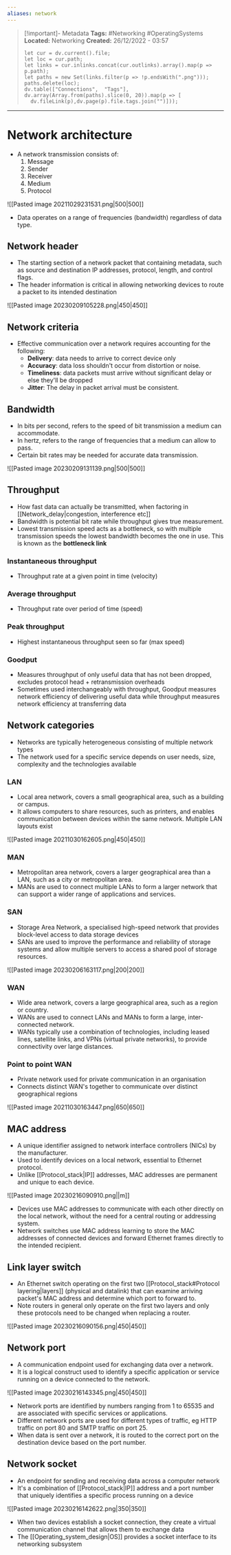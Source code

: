 ```yaml
---
aliases: network
---
```


> [!important]- Metadata
> **Tags:** #Networking #OperatingSystems 
> **Located:** Networking
> **Created:** 26/12/2022 - 03:57
> ```dataviewjs
>let cur = dv.current().file;
>let loc = cur.path;
>let links = cur.inlinks.concat(cur.outlinks).array().map(p => p.path);
>let paths = new Set(links.filter(p => !p.endsWith(".png")));
>paths.delete(loc);
>dv.table(["Connections",  "Tags"], dv.array(Array.from(paths).slice(0, 20)).map(p => [
>   dv.fileLink(p),dv.page(p).file.tags.join("")]));
> ```

___
# Network architecture
- A network transmission consists of:
	1. Message
	2. Sender
	3. Receiver
	4. Medium
	5. Protocol 

![[Pasted image 20211029231531.png|500|500]]

- Data operates on a range of frequencies (bandwidth) regardless of data type.
## Network header
- The starting section of a network packet that containing metadata, such as source and destination IP addresses, protocol, length, and control flags. 
- The header information is critical in allowing  networking devices to route a packet to its intended destination

![[Pasted image 20230209105228.png|450|450]]

## Network criteria
- Effective  communication over a network requires accounting for the following:
	- **Delivery**: data needs to arrive to correct device only
	- **Accuracy**: data loss shouldn't occur from distortion or noise.
	- **Timeliness**: data packets must arrive without significant delay or else they'll be dropped  
	- **Jitter**: The delay in packet arrival must be consistent.

## Bandwidth
- In bits per second, refers to the speed of bit transmission a medium can accommodate.
- In hertz, refers to the range of frequencies that a medium can allow to pass.
- Certain bit rates may be needed for accurate data transmission.

![[Pasted image 20230209131139.png|500|500]]

## Throughput
- How fast data can actually be transmitted, when factoring in [[Network_delay|congestion, interference etc]]
- Bandwidth is potential bit rate while throughput gives true measurement.
- Lowest transmission speed acts as a bottleneck, so with multiple transmission speeds the lowest bandwidth becomes the one in use. This is known as the **bottleneck link**

### Instantaneous throughput
- Throughput rate at a given point in time (velocity)

### Average throughput
- Throughput rate over period of time (speed)
### Peak throughput
- Highest instantaneous throughput seen so far (max speed)

### Goodput
- Measures throughput of only useful data that has not been dropped, excludes protocol head + retransmission overheads
- Sometimes used interchangeably with throughput, Goodput measures network efficiency of delivering useful data while throughput measures network efficiency at transferring data
## Network categories
- Networks are typically heterogeneous consisting of multiple network types  
- The network used for a specific service depends on user needs, size, complexity and the technologies available 

### LAN
- Local area network, covers a small geographical area, such as a building or campus. 
- It allows computers to share resources, such as printers, and enables communication between devices within the same network. Multiple LAN layouts exist

![[Pasted image 20211030162605.png|450|450]]

### MAN
- Metropolitan area network, covers a larger geographical area than a LAN, such as a city or metropolitan area. 
- MANs are used to connect multiple LANs to form a larger network that can support a wider range of applications and services.
### SAN
- Storage Area Network, a specialised  high-speed network that provides block-level access to data storage devices
- SANs are used to improve the performance and reliability of storage systems and allow multiple servers to access a shared pool of storage resources.

![[Pasted image 20230206163117.png|200|200]]

### WAN
- Wide area network, covers a large geographical area, such as a region or country. 
- WANs are used to connect LANs and MANs to form a large, inter-connected network. 
- WANs typically use a combination of technologies, including leased lines, satellite links, and VPNs (virtual private networks), to provide connectivity over large distances.

### Point to point WAN
- Private network used for private communication in an organisation
- Connects distinct WAN's together to communicate over distinct geographical regions 

![[Pasted image 20211030163447.png|650|650]]

## MAC address

- A unique identifier assigned to network interface controllers (NICs) by the manufacturer.
- Used to identify devices on a local network, essential to Ethernet protocol.
- Unlike [[Protocol_stack|IP]] addresses, MAC addresses are permanent and unique to each device.

![[Pasted image 20230216090910.png||m]]

- Devices use MAC addresses to communicate with each other directly on the local network, without the need for a central routing or addressing system.
- Network switches use MAC address learning to store the MAC addresses of connected devices and forward Ethernet frames directly to the intended recipient.
## Link layer switch
- An Ethernet switch operating on the first two [[Protocol_stack#Protocol layering|layers]] (physical and datalink) that can examine arriving packet's MAC address and determine which port to forward to.
- Note routers in general only operate on the first two layers and only these protocols need to be changed when replacing a router. 

![[Pasted image 20230216090156.png|450|450]]

## Network port

- A communication endpoint used for exchanging data over a network.
- It is a logical construct used to identify a specific application or service running on a device connected to the network. 

![[Pasted image 20230216143345.png|450|450]]

- Network ports are identified by numbers ranging from 1 to 65535 and are associated with specific services or applications. 
- Different network ports are used for different types of traffic, eg HTTP traffic on port 80 and SMTP traffic on port 25.
- When data is sent over a network, it is routed to the correct port on the destination device based on the port number.

## Network socket
- An endpoint for sending and receiving data across a computer network 
- It's a combination of [[Protocol_stack|IP]] address and a port number that uniquely identifies a specific process running on a device

![[Pasted image 20230216142622.png|350|350]]

- When two devices establish a socket connection, they create a virtual communication channel that allows them to exchange data
- The [[Operating_system_design|OS]] provides a socket interface to its networking subsystem 
